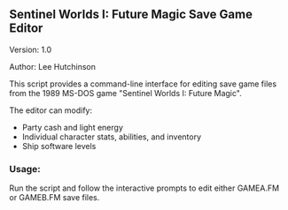 ## Sentinel Worlds I: Future Magic Save Game Editor
Version: 1.0

Author: Lee Hutchinson

This script provides a command-line interface for editing save game files
from the 1989 MS-DOS game "Sentinel Worlds I: Future Magic".

The editor can modify:
- Party cash and light energy
- Individual character stats, abilities, and inventory
- Ship software levels

### Usage:
Run the script and follow the interactive prompts to edit either
GAMEA.FM or GAMEB.FM save files.